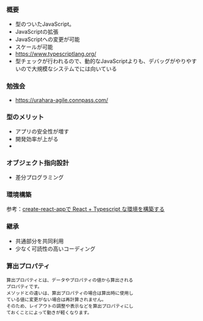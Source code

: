 ### 概要
- 型のついたJavaScript。
- JavaScriptの拡張
- JavaScriptへの変更が可能
- スケールが可能
- https://www.typescriptlang.org/
- 型チェックが行われるので、動的なJavaScriptよりも、デバッグがやりやすいので大規模なシステムでには向いている

### 勉強会
- https://urahara-agile.connpass.com/

### 型のメリット
- アプリの安全性が増す
- 開発効率が上がる
- 
### オブジェクト指向設計
- 差分プログラミング

### 環境構築
参考：[create-react-appで React + Typescript な環境を構築する](https://qiita.com/sanogemaru/items/05c2e9381d6ba2d9fccf)

### 継承
- 共通部分を共同利用
- 少なく可読性の高いコーディング

### 算出プロパティ
    算出プロパティとは、データやプロパティの値から算出される
    プロパティです。
    メソッドとの違いは、算出プロパティの場合は算出時に使用し
    ている値に変更がない場合は再計算されません。
    そのため、レイアウトの調整や表示などを算出プロパティにし
    ておくことによって動きが軽くなります。
